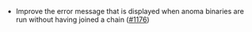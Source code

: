 - Improve the error message that is displayed when anoma binaries are run without
  having joined a chain ([#1176](https://github.com/anoma/anoma/pull/1176))